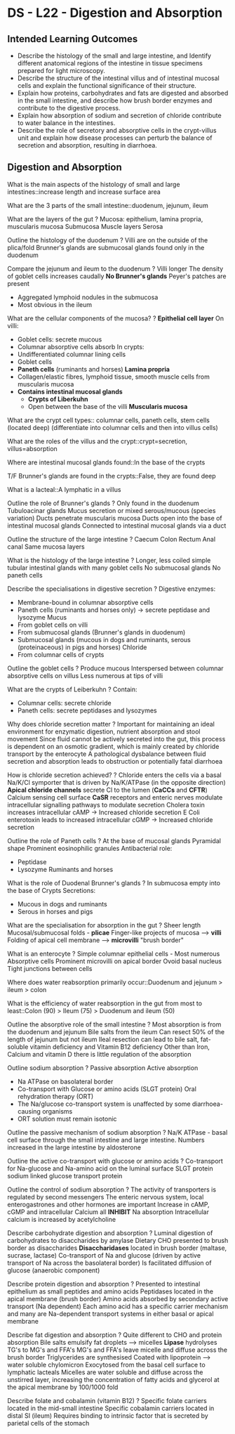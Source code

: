 # DS - L22 - Digestion and Absorption

## Intended Learning Outcomes
- Describe the histology of the small and large intestine, and Identify different anatomical regions of the intestine in tissue specimens prepared for light microscopy. 
- Describe the structure of the intestinal villus and of intestinal mucosal cells and explain the functional significance of their structure. 
- Explain how proteins, carbohydrates and fats are digested and absorbed in the small intestine, and describe how brush border enzymes and contribute to the digestive process. 
- Explain how absorption of sodium and secretion of chloride contribute to water balance in the intestines. 
- Describe the role of secretory and absorptive cells in the crypt-villus unit and explain how disease processes can perturb the balance of secretion and absorption, resulting in diarrhoea.

## Digestion and Absorption

What is the main aspects of the histology of small and large intestines::increase length and increase surface area

What are the 3 parts of the small intestine::duodenum, jejunum, ileum

What are the layers of the gut
?
Mucosa: epithelium, lamina propria, muscularis mucosa
Submucosa
Muscle layers
Serosa

Outline the histology of the duodenum
?
Villi are on the outside of the plica/fold
Brunner's glands are submucosal glands found only in the duodenum

Compare the jejunum and ileum to the duodenum
?
Villi longer
The density of goblet cells increases caudally
**No Brunner's glands**
Peyer's patches are present
- Aggregated lymphoid nodules in the submucosa
- Most obvious in the ileum

What are the cellular components of the mucosa?
?
**Epithelial cell layer**
On villi:
- Goblet cells: secrete mucous
- Columnar absorptive cells absorb
In crypts:
- Undifferentiated columnar lining cells
- Goblet cells
- **Paneth cells** (ruminants and horses)
**Lamina propria**
- Collagen/elastic fibres, lymphoid tissue, smooth muscle cells from muscularis mucosa
- **Contains intestinal mucosal glands**
  - **Crypts of Liberkuhn**
  - Open between the base of the villi
**Muscularis mucosa**

What are the crypt cell types:: columnar cells, paneth cells, stem cells (located deep) (differentiate into columnar cells and then into villus cells)

What are the roles of the villus and the crypt::crypt=secretion, villus=absorption

Where are intestinal mucosal glands found::In the base of the crypts

T/F Brunner's glands are found in the crypts::False, they are found deep

What is a lacteal::A lymphatic in a villus

Outline the role of Brunner's glands
?
Only found in the duodenum
Tubuloacinar glands
Mucus secretion or mixed serous/mucous (species variation)
Ducts penetrate muscularis mucosa
Ducts open into the base of intestinal mucosal glands
Connected to intestinal mucosal glands via a duct

Outline the structure of the large intestine
?
Caecum
Colon
Rectum Anal canal
Same mucosa layers

What is the histology of the large intestine
?
Longer, less coiled simple tubular intestinal glands with many goblet cells
No submucosal glands
No paneth cells

Describe the specialisations in digestive secretion
?
Digestive enzymes:
- Membrane-bound in columnar absorptive cells
- Paneth cells (ruminants and horses only) -> secrete peptidase and lysozyme
Mucus
- From goblet cells on villi
- From submucosal glands (Brunner's glands in duodenum)
- Submucosal glands (mucous in dogs and ruminants, serous (proteinaceous) in pigs and horses)
Chloride
- From columnar cells of crypts

Outline the goblet cells
?
Produce mucous
Interspersed between columnar absorptive cells on villus
Less numerous at tips of villi

What are the crypts of Leiberkuhn
?
Contain:
- Columnar cells: secrete chloride
- Paneth cells: secrete peptidases and lysozymes

Why does chloride secretion matter
?
Important for maintaining an ideal environment for enzymatic digestion, nutrient absorption and stool movement
Since fluid cannot be actively secreted into the gut, this process is dependent on an osmotic gradient, which is mainly created by chloride transport by the enterocyte
A pathological dysbalance between fluid secretion and absorption leads to obstruction or potentially fatal diarrhoea

How is chloride secretion achieved?
?
Chloride enters the cells via a basal Na/K/Cl symporter that is driven by Na/K/ATPase (in the opposite direction)
**Apical chloride channels** secrete Cl to the lumen (**CaCCs** and **CFTR**)
Calcium sensing cell surface **CaSR** receptors and enteric nerves modulate intracellular signalling pathways to modulate secretion
Cholera toxin increases intracellular cAMP -> Increased chloride secretion
E Coli enterotoxin leads to increased intracellular cGMP -> Increased chloride secretion

Outline the role of Paneth cells
?
At the base of mucosal glands
Pyramidal shape
Prominent eosinophilic granules
Antibacterial role:
- Peptidase
- Lysozyme
Ruminants and horses

What is the role of Duodenal Brunner's glands
?
In submucosa
empty into the base of Crypts
Secretions:
- Mucous in dogs and ruminants
- Serous in horses and pigs

What are the specialisation for absorption in the gut
?
Sheer length
Mucosal/submucosal folds - **plicae**
Finger-like projects of mucosa --> **villi**
Folding of apical cell membrane --> **microvilli** "brush border"

What is an enterocyte
?
Simple columnar epithelial cells - Most numerous
Absorptive cells
Prominent microvilli on apical border
Ovoid basal nucleus
Tight junctions between cells

Where does water reabsorption primarily occur::Duodenum and jejunum > ileum > colon

What is the efficiency of water reabsorption in the gut from most to least::Colon (90) > Ileum (75) > Duodenum and ileum (50)

Outline the absorptive role of the small intestine
?
Most absorption is from the duodenum and jejunum
Bile salts from the ileum
Can resect 50% of the length of jejunum but not ileum 
Ileal resection can lead to bile salt, fat-soluble vitamin deficiency and Vitamin B12 deficiency
Other than Iron, Calcium and vitamin D there is little regulation of the absorption

Outline sodium absorption
?
Passive absorption
Active absorption
- Na ATPase on basolateral border
- Co-transport with Glucose or amino acids (SLGT protein)
Oral rehydration therapy (ORT)
- The Na/glucose co-transport system is unaffected by some diarrhoea-causing organisms
- ORT solution must remain isotonic

Outline the passive mechanism of sodium absorption
?
Na/K ATPase - basal cell surface through the small intestine and large intestine. Numbers increased in the large intestine by aldosterone

Outline the active co-transport with glucose or amino acids
?
Co-transport for Na-glucose and Na-amino acid on the luminal surface
SLGT protein sodium linked glucose transport protein

Outline the control of sodium absorption
?
The activity of transporters is regulated by second messengers
The enteric nervous system, local enterogastrones and other hormones are important
Increase in cAMP, cGMP and intracellular Calcium all **INHIBIT** Na absorption
Intracellular calcium is increased by acetylcholine

Describe carbohydrate digestion and absorption
?
Luminal digestion of carbohydrates to disaccharides by amylase
Dietary CHO presented to brush border as disaccharides
**Disaccharidases** located in brush border (maltase, sucrase, lactase)
Co-transport of Na and glucose (driven by active transport of Na across the basolateral border)
Is facilitated diffusion of glucose (anaerobic component)

Describe protein digestion and absorption
?
Presented to intestinal epithelium as small peptides and amino acids
Peptidases located in the apical membrane (brush border)
Amino acids absorbed by secondary active transport (Na dependent)
Each amino acid has a specific carrier mechanism and many are Na-dependent transport systems in either basal or apical membrane

Describe fat digestion and absorption
?
Quite different to CHO and protein absorption
Bile salts emulsify fat droplets --> micelles
**Lipase** hydrolyses TG's to MG's and FFA's
MG's and FFA's leave micelle and diffuse across the brush border
Triglycerides are synthesised
Coated with lipoprotein --> water soluble chylomicron
Exocytosed from the basal cell surface to lymphatic lacteals
Micelles are water soluble and diffuse across the unstirred layer, increasing the concentration of fatty acids and glycerol at the apical membrane by 100/1000 fold

Describe folate and cobalamin (vitamin B12)
?
Specific folate carriers located in the mid-small intestine
Specific cobalamin carriers located in distal SI (ileum)
Requires binding to intrinsic factor that is secreted by parietal cells of the stomach